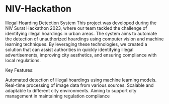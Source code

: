 # NIV-Hackathon

Illegal Hoarding Detection System
This project was developed during the NIV Surat Hackathon 2023, where our team tackled the challenge of identifying illegal hoardings in urban areas. The system aims to automate the detection of unauthorized hoardings using computer vision and machine learning techniques. By leveraging these technologies, we created a solution that can assist authorities in quickly identifying illegal advertisements, improving city aesthetics, and ensuring compliance with local regulations.

Key Features:

Automated detection of illegal hoardings using machine learning models.
Real-time processing of image data from various sources.
Scalable and adaptable to different city environments.
Aiming to support city management in maintaining regulation compliance
